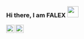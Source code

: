 ### Hi there, I am FALEX <img src="https://raw.githubusercontent.com/iampavangandhi/iampavangandhi/master/gifs/Hi.gif" width="30px"></h2>

<a href="https://www.linkedin.com/in/falexsoj">
  <img align="left" alt="Falex's Linkdein" width="22px" src="https://cdn.jsdelivr.net/npm/simple-icons@v3/icons/linkedin.svg" />
</a>
<a href="https://github.com/falex55">
  <img align="left" alt="Falex's Github" width="22px" src="https://cdn.jsdelivr.net/npm/simple-icons@v3/icons/github.svg" />
</a>
<br />
<!--
**falex55/falex55** is a ✨ _special_ ✨ repository because its `README.md` (this file) appears on your GitHub profile.

Here are some ideas to get you started:

- 🔭 I’m currently working on ...
- 🌱 I’m currently learning ...
- 👯 I’m looking to collaborate on ...
- 🤔 I’m looking for help with ...
- 💬 Ask me about ...
- 📫 How to reach me: ...
- 😄 Pronouns: ...
- ⚡ Fun fact: ...
-->
[![Falex's github stats](https://github-readme-stats.vercel.app/api?username=falex55&count_private=true&show_icons=true&theme=merko&hide_rank=false)](https://github.com/falex55/github-readme-stats)

[![Top Langs ](https://github-readme-stats.vercel.app/api/top-langs/?username=falex55)](https://github.com/falex55/github-readme-stats)
